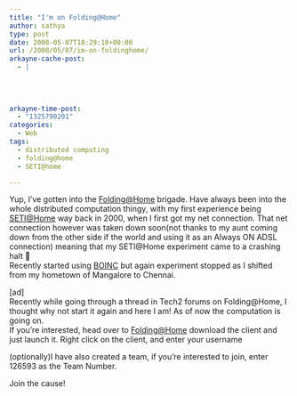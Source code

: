 ```yaml
---
title: "I'm on Folding@Home"
author: sathya
type: post
date: 2008-05-07T18:29:18+00:00
url: /2008/05/07/im-on-foldinghome/
arkayne-cache-post:
  - |
    
    
    
    
arkayne-time-post:
  - "1325790201"
categories:
  - Web
tags:
  - distributed computing
  - folding@home
  - SETI@home

---
```

Yup, I&#8217;ve gotten into the [Folding@Home][1] brigade. Have always been into the whole distributed computation thingy, with my first experience being [SETI@Home][2] way back in 2000, when I first got my net connection. That net connection however was taken down soon(not thanks to my aunt coming down from the other side if the world and using it as an Always ON ADSL connection) meaning that my SETI@Home experiment came to a crashing halt 🙁  
Recently started using [BOINC][3] but again experiment stopped as I shifted from my hometown of Mangalore to Chennai.

[ad]  
Recently while going through a thread in Tech2 forums on Folding@Home, I thought why not start it again and here I am! As of now the computation is going on.  
If you&#8217;re interested, head over to [Folding@Home][4] download the client and just launch it. Right click on the client, and enter your username

(optionally)I have also created a team, if you&#8217;re interested to join, enter 126593 as the Team Number.

Join the cause!

 [1]: http://en.wikipedia.org/wiki/Folding%40home
 [2]: http://setiathome.ssl.berkeley.edu/
 [3]: http://boinc.berkeley.edu/
 [4]: http://folding.stanford.edu/
